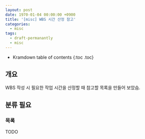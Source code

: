 ```yaml
---
layout: post
date: 1970-01-04 00:00:00 +0900
title: '[misc] WBS 시간 산정 참고'
categories:
  - misc
tags:
  - draft-permanantly
  - misc
---
```


* Kramdown table of contents
{:toc .toc}


## 개요

WBS 작성 시 필요한 작업 시간을 산정할 때 참고할 목록을 만들어 보았슴.


## 분류 필요

### 목록

TODO
